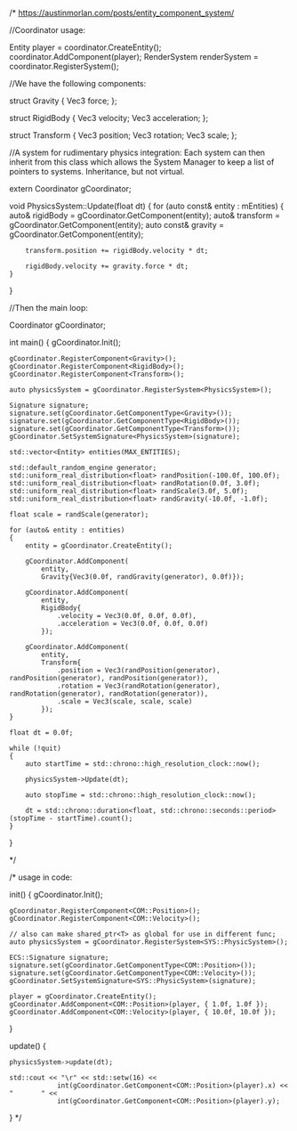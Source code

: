 /*
https://austinmorlan.com/posts/entity_component_system/

//Coordinator usage:

Entity player = coordinator.CreateEntity();
coordinator.AddComponent<Transform>(player);
RenderSystem renderSystem = coordinator.RegisterSystem<RenderSystem>();





//We have the following components:

struct Gravity
{
    Vec3 force;
};

struct RigidBody
{
    Vec3 velocity;
    Vec3 acceleration;
};

struct Transform
{
    Vec3 position;
    Vec3 rotation;
    Vec3 scale;
};


//A system for rudimentary physics integration:
Each system can then inherit from this class which allows the System Manager 
to keep a list of pointers to systems. Inheritance, but not virtual.

extern Coordinator gCoordinator;

void PhysicsSystem::Update(float dt)
{
    for (auto const& entity : mEntities)
    {
        auto& rigidBody = gCoordinator.GetComponent<RigidBody>(entity);
        auto& transform = gCoordinator.GetComponent<Transform>(entity);
        auto const& gravity = gCoordinator.GetComponent<Gravity>(entity);

        transform.position += rigidBody.velocity * dt;

        rigidBody.velocity += gravity.force * dt;
    }
}



//Then the main loop:

Coordinator gCoordinator;

int main()
{
    gCoordinator.Init();

    gCoordinator.RegisterComponent<Gravity>();
    gCoordinator.RegisterComponent<RigidBody>();
    gCoordinator.RegisterComponent<Transform>();

    auto physicsSystem = gCoordinator.RegisterSystem<PhysicsSystem>();

    Signature signature;
    signature.set(gCoordinator.GetComponentType<Gravity>());
    signature.set(gCoordinator.GetComponentType<RigidBody>());
    signature.set(gCoordinator.GetComponentType<Transform>());
    gCoordinator.SetSystemSignature<PhysicsSystem>(signature);

    std::vector<Entity> entities(MAX_ENTITIES);

    std::default_random_engine generator;
    std::uniform_real_distribution<float> randPosition(-100.0f, 100.0f);
    std::uniform_real_distribution<float> randRotation(0.0f, 3.0f);
    std::uniform_real_distribution<float> randScale(3.0f, 5.0f);
    std::uniform_real_distribution<float> randGravity(-10.0f, -1.0f);

    float scale = randScale(generator);

    for (auto& entity : entities)
    {
        entity = gCoordinator.CreateEntity();

        gCoordinator.AddComponent(
            entity,
            Gravity{Vec3(0.0f, randGravity(generator), 0.0f)});

        gCoordinator.AddComponent(
            entity,
            RigidBody{
                .velocity = Vec3(0.0f, 0.0f, 0.0f),
                .acceleration = Vec3(0.0f, 0.0f, 0.0f)
            });

        gCoordinator.AddComponent(
            entity,
            Transform{
                .position = Vec3(randPosition(generator), randPosition(generator), randPosition(generator)),
                .rotation = Vec3(randRotation(generator), randRotation(generator), randRotation(generator)),
                .scale = Vec3(scale, scale, scale)
            });
    }

    float dt = 0.0f;

    while (!quit)
    {
        auto startTime = std::chrono::high_resolution_clock::now();

        physicsSystem->Update(dt);

        auto stopTime = std::chrono::high_resolution_clock::now();

        dt = std::chrono::duration<float, std::chrono::seconds::period>(stopTime - startTime).count();
    }
}

*/






/*
usage in code:

init()
{
    gCoordinator.Init();

    gCoordinator.RegisterComponent<COM::Position>();
    gCoordinator.RegisterComponent<COM::Velocity>();

    // also can make shared_ptr<T> as global for use in different func;
    auto physicsSystem = gCoordinator.RegisterSystem<SYS::PhysicSystem>();

    ECS::Signature signature;
    signature.set(gCoordinator.GetComponentType<COM::Position>());
    signature.set(gCoordinator.GetComponentType<COM::Velocity>());
    gCoordinator.SetSystemSignature<SYS::PhysicSystem>(signature);

    player = gCoordinator.CreateEntity();
    gCoordinator.AddComponent<COM::Position>(player, { 1.0f, 1.0f });
    gCoordinator.AddComponent<COM::Velocity>(player, { 10.0f, 10.0f });
}

update()
{

    physicsSystem->update(dt);
    
    std::cout << "\r" << std::setw(16) <<
                int(gCoordinator.GetComponent<COM::Position>(player).x) << "       " <<
                int(gCoordinator.GetComponent<COM::Position>(player).y);

}
*/